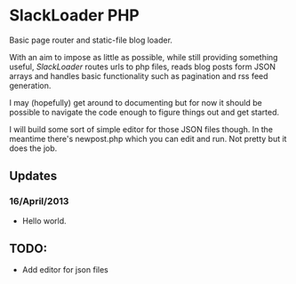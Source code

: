 # SlackLoader PHP

Basic page router and static-file blog loader.

With an aim to impose as little as possible, while still providing something useful, *SlackLoader* routes urls to php files, reads blog posts form JSON arrays and handles basic functionality such as pagination and rss feed generation.


I may (hopefully) get around to documenting but for now it should be possible to navigate the code enough to figure things out and get started.

I will build some sort of simple editor for those JSON files though. In the meantime there's newpost.php which you can edit and run. Not pretty but it does the job.


## Updates

### 16/April/2013

- Hello world.


## TODO:

- Add editor for json files
